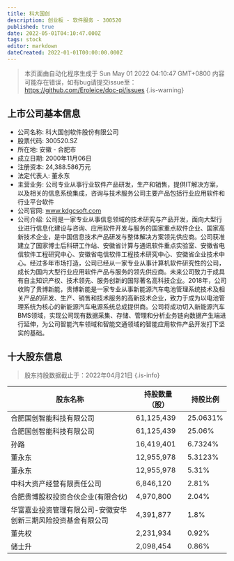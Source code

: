 ```yaml
---
title: 科大国创
description: 创业板 - 软件服务 - 300520
published: true
date: 2022-05-01T04:10:47.000Z
tags: stock
editor: markdown
dateCreated: 2022-01-01T00:00:00.000Z
---
```


> 本页面由自动化程序生成于 Sun May 01 2022 04:10:47 GMT+0800
> 内容可能存在错误，如有bug请提交issue至：https://github.com/Eroleice/doc-pi/issues
{.is-warning}

## 上市公司基本信息
- 公司名称: 科大国创软件股份有限公司
- 股票代码: 300520.SZ
- 所在地: 安徽 - 合肥市
- 成立日期: 2000年11月06日
- 注册资本: 24,388.586万元
- 法定代表人: 董永东
- 主营业务: 公司专业从事行业软件产品研发，生产和销售，提供IT解决方案，以及相关的信息系统集成，咨询与技术服务公司主要产品包括行业应用软件和行业平台软件
- 公司官网: www.kdgcsoft.com
- 公司介绍: 公司是一家专业从事信息领域的技术研究与产品开发，面向大型行业进行信息化建设与咨询、应用软件开发与服务的国家重点软件企业、国家高新技术企业，是中国信息技术产品研发与整体解决方案领先供应商。公司获准建立了国家博士后科研工作站、安徽省计算与通讯软件重点实验室、安徽省电信软件工程研究中心、安徽省电信软件工程技术研究中心、安徽省企业技术中心。经过多年市场打造，公司已经从一家专业从事计算机软件研究性的公司，成长为国内大型行业应用软件产品与服务的领先供应商。未来公司致力于成具有自主知识产权、技术领先、服务创新的国际著名高科技企业。2018年，公司收购了贵博新能，贵博新能是一家专业从事新能源汽车电池管理系统技术及相关产品的研发、生产、销售和技术服务的高新技术企业，致力于成为以电池管理系统为核心的新能源汽车电源系统总成提供商。公司将成功切入新能源汽车BMS领域，实现公司现有数据采集、存储、管理和分析业务链向数据产生端进行延伸，为公司智能汽车领域和智能交通领域的智能应用软件产品开发打下坚实的基础。


## 十大股东信息
> 股东持股数据截止于：2022年04月21日
{.is-info}

| 股东名称 | 持股数量（股） | 持股比例 |
| --- | --- | --- |
| 合肥国创智能科技有限公司 | 61,125,439 | 25.0631% |
| 合肥国创智能科技有限公司 | 61,125,439 | 25.06% |
| 孙路 | 16,419,401 | 6.7324% |
| 董永东 | 12,955,978 | 5.3123% |
| 董永东 | 12,955,978 | 5.31% |
| 中科大资产经营有限责任公司 | 6,846,120 | 2.81% |
| 合肥贵博股权投资合伙企业(有限合伙) | 4,970,800 | 2.04% |
| 华富嘉业投资管理有限公司-安徽安华创新三期风险投资基金有限公司 | 4,391,877 | 1.8% |
| 董先权 | 2,231,934 | 0.92% |
| 储士升 | 2,098,454 | 0.86% |




